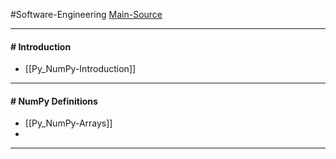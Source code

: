 #Software-Engineering 
[Main-Source](https://numpy.org/doc/stable/user/quickstart.html)

---
#### # Introduction
- [[Py_NumPy-Introduction]]
---
#### # NumPy Definitions
- [[Py_NumPy-Arrays]]
- 

---

